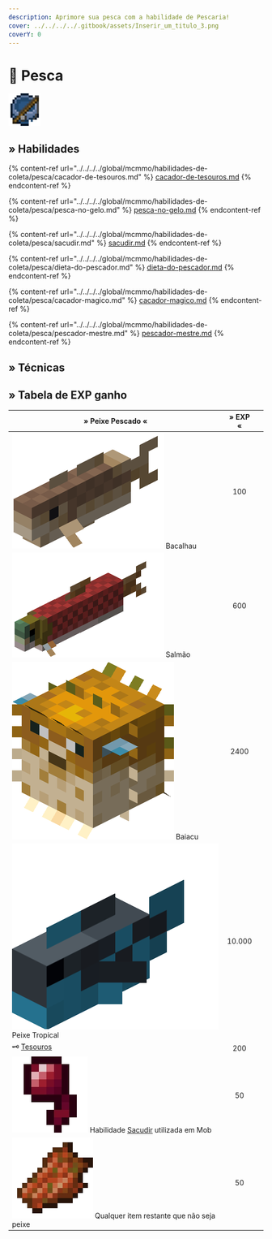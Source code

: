 ```yaml
---
description: Aprimore sua pesca com a habilidade de Pescaria!
cover: ../../../../.gitbook/assets/Inserir_um_titulo_3.png
coverY: 0
---
```


# 🎣 Pesca

![](../../../../.gitbook/assets/FishingSkill.webp)

## » Habilidades

{% content-ref url="../../../../global/mcmmo/habilidades-de-coleta/pesca/cacador-de-tesouros.md" %}
[cacador-de-tesouros.md](../../../../global/mcmmo/habilidades-de-coleta/pesca/cacador-de-tesouros.md)
{% endcontent-ref %}

{% content-ref url="../../../../global/mcmmo/habilidades-de-coleta/pesca/pesca-no-gelo.md" %}
[pesca-no-gelo.md](../../../../global/mcmmo/habilidades-de-coleta/pesca/pesca-no-gelo.md)
{% endcontent-ref %}

{% content-ref url="../../../../global/mcmmo/habilidades-de-coleta/pesca/sacudir.md" %}
[sacudir.md](../../../../global/mcmmo/habilidades-de-coleta/pesca/sacudir.md)
{% endcontent-ref %}

{% content-ref url="../../../../global/mcmmo/habilidades-de-coleta/pesca/dieta-do-pescador.md" %}
[dieta-do-pescador.md](../../../../global/mcmmo/habilidades-de-coleta/pesca/dieta-do-pescador.md)
{% endcontent-ref %}

{% content-ref url="../../../../global/mcmmo/habilidades-de-coleta/pesca/cacador-magico.md" %}
[cacador-magico.md](../../../../global/mcmmo/habilidades-de-coleta/pesca/cacador-magico.md)
{% endcontent-ref %}

{% content-ref url="../../../../global/mcmmo/habilidades-de-coleta/pesca/pescador-mestre.md" %}
[pescador-mestre.md](../../../../global/mcmmo/habilidades-de-coleta/pesca/pescador-mestre.md)
{% endcontent-ref %}

## » Técnicas

## » Tabela de EXP ganho

<table><thead><tr><th>» Peixe Pescado «</th><th align="center">» EXP «</th><th data-hidden></th></tr></thead><tbody><tr><td><img src="../../../../.gitbook/assets/Cod.webp" alt="" data-size="line"> Bacalhau</td><td align="center">100</td><td></td></tr><tr><td><img src="../../../../.gitbook/assets/Salmon.webp" alt="" data-size="line"> Salmão</td><td align="center">600</td><td></td></tr><tr><td><img src="../../../../.gitbook/assets/Pufferfish_large.webp" alt="" data-size="line"> Baiacu</td><td align="center">2400</td><td></td></tr><tr><td><img src="../../../../.gitbook/assets/20190130_213406.webp" alt="" data-size="line"> Peixe Tropical</td><td align="center">10.000</td><td></td></tr><tr><td>🗝️ <a href="../../../../global/mcmmo/habilidades-de-coleta/pesca/cacador-de-tesouros.md">Tesouros</a></td><td align="center">200</td><td></td></tr><tr><td><img src="../../../../.gitbook/assets/Olho_de_Aranha.webp" alt="" data-size="line"> Habilidade <a href="../../../../global/mcmmo/habilidades-de-coleta/pesca/sacudir.md">Sacudir</a> utilizada em Mob</td><td align="center">50</td><td></td></tr><tr><td><img src="../../../../.gitbook/assets/Rotten_Flesh_JE3_BE2.webp" alt="" data-size="line"> Qualquer item restante que não seja peixe</td><td align="center">50</td><td></td></tr></tbody></table>
